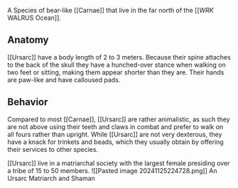 
A Species of bear-like [[Carnae]] that live in the far north of the [[_WRK_ WALRUS Ocean]].
## Anatomy
[[Ursarc]] have a body length of 2 to 3 meters. Because their spine attaches to the back of the skull they have a hunched-over stance when walking on two feet or sitting, making them appear shorter than they are. Their hands are paw-like and have calloused pads.

## Behavior
Compared to most [[Carnae]], [[Ursarc]] are rather animalistic, as such they are not above using their teeth and claws in combat and prefer to walk on all fours rather than upright.
While [[Ursarc]] are not very dexterous, they have a knack for trinkets and beads, which they usually obtain by offering their services to other species.

[[Ursarc]] live in a matriarchal society with the largest female presiding over a tribe of 15 to 50 members.
![[Pasted image 20241125224728.png]]
An Ursarc Matriarch and Shaman